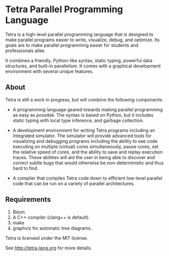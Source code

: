 Tetra Parallel Programming Language
===================================

Tetra is a high-level parallel programming language that is designed to make
parallel programs easier to write, visualize, debug, and optimize. Its goals
are to make parallel programming easier for students and professionals alike.

It combines a friendly, Python-like syntax, static typing, powerful data
structures, and built-in parallelism. It comes with a graphical development
environment with several unique features.

About
-----
Tetra is still a work in progress, but will combine the following components:

- A programming language geared towards making parallel programming as easy as
possible.  The syntax is based on Python, but it includes static typing with
local type inference, and garbage collection.

- A development environment for writing Tetra programs including an integrated
simulator. The simulator will provide advanced tools for visualizing and
debugging programs including the ability to see code executing on multiple
(virtual) cores simultaneously, pause cores, set the relative speed of cores,
and the ability to save and replay execution traces. These abilities will aid
the user in being able to discover and correct subtle bugs that would otherwise
be non-deterministic and thus hard to find.

- A compiler that compiles Tetra code down to efficient low-level parallel code
that can be run on a variety of parallel architectures.

Requirements
------------

1. Bison.
2. A C++ compiler (clang++ is default).
3. make
4. graphviz for automatic tree diagrams.

Tetra is licensed under the MIT license.

See http://tetra-lang.org for more details.
